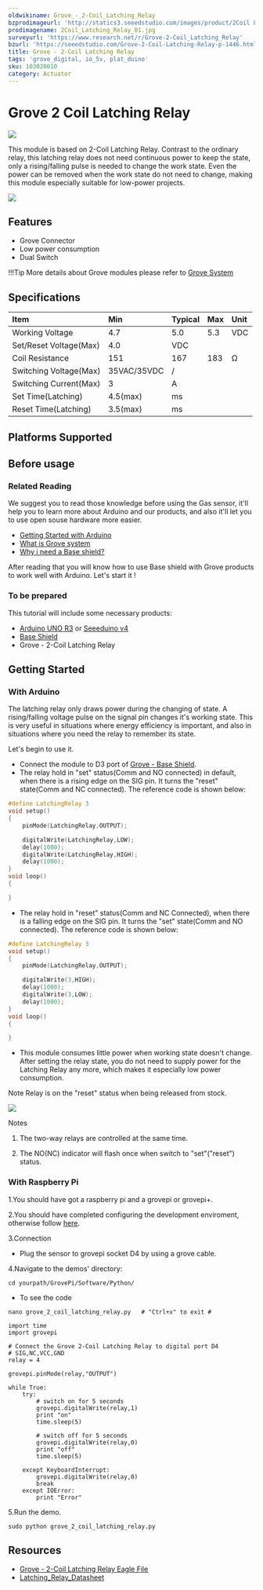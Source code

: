 ```yaml
---
oldwikiname: Grove_-_2-Coil_Latching_Relay
bzprodimageurl: 'http://statics3.seeedstudio.com/images/product/2Coil Latching Relay.jpg'
prodimagename: 2Coil_Latching_Relay_01.jpg
surveyurl: 'https://www.research.net/r/Grove-2-Coil_Latching_Relay'
bzurl: 'https://seeedstudio.com/Grove-2-Coil-Latching-Relay-p-1446.html'
title: Grove - 2-Coil Latching Relay
tags: 'grove_digital, io_5v, plat_duino'
sku: 103020010
category: Actuator
---
```


# Grove 2 Coil Latching Relay

![](https://raw.githubusercontent.com/SeeedDocument/Grove-2-Coil_Latching_Relay/master/img/2Coil_Latching_Relay_01.jpg)

This module is based on 2-Coil Latching Relay. Contrast to the ordinary relay, this latching relay does not need continuous power to keep the state, only a rising/falling pulse is needed to change the work state. Even the power can be removed when the work state do not need to change, making this module especially suitable for low-power projects.

[![](https://raw.githubusercontent.com/SeeedDocument/common/master/Get_One_Now_Banner.png)](http://www.seeedstudio.com/Grove-2-Coil-Latching-Relay-p-1446.html)

## Features

* Grove Connector
* Low power consumption
* Dual Switch

!!!Tip More details about Grove modules please refer to [Grove System](http://wiki.seeed.cc/Grove_System/)

## Specifications

|  Item |  Min |  Typical |  Max |  Unit |
| :--- | :--- | :--- | :--- | :--- |
|  Working Voltage |  4.7 |  5.0 |  5.3 |  VDC |
|  Set/Reset Voltage\(Max\) |  4.0 |  VDC |  |  |
|  Coil Resistance |  151 |  167 |  183 |  Ω |
|  Switching Voltage\(Max\) |  35VAC/35VDC |  / |  |  |
|  Switching Current\(Max\) |  3 |  A |  |  |
|  Set Time\(Latching\) |  4.5\(max\) |  ms |  |  |
|  Reset Time\(Latching\) |  3.5\(max\) |  ms |  |  |

## Platforms Supported

## Before usage

### Related Reading

We suggest you to read those knowledge before using the Gas sensor, it'll help you to learn more about Arduino and our products, and also it'll let you to use open souse hardware more easier.

* [Getting Started with Arduino](/Getting_Started_with_Seeeduino)
* [What is Grove system](/Grove_System)
* [Why i need a Base shield?](/Base_Shield_V2)

After reading that you will know how to use Base shield with Grove products to work well with Arduino. Let's start it !

### To be prepared

This tutorial will include some necessary products:

* [Arduino UNO R3](http://www.seeedstudio.com/depot/Arduino-Uno-Rev3-p-694.html) or [Seeeduino v4](http://www.seeedstudio.com/depot/Seeeduino-V4-p-669.html)
* [Base Shield](http://www.seeedstudio.com/depot/Base-Shield-V2-p-1378.html)
* Grove - 2-Coil Latching Relay

## Getting Started

### With Arduino

The latching relay only draws power during the changing of state. A rising/falling voltage pulse on the signal pin changes it's working state. This is very useful in situations where energy efficiency is important, and also in situations where you need the relay to remember its state.

Let's begin to use it.

* Connect the module to D3 port of [Grove - Base Shield](/Base_Shield_V2).
* The relay hold in "set" status\(Comm and NO connected\) in default, when there is a rising edge on the SIG pin. It turns the "reset" state\(Comm and NC connected\). The reference code is shown below:

```c
#define LatchingRelay 3
void setup()
{
    pinMode(LatchingRelay,OUTPUT);

    digitalWrite(LatchingRelay,LOW);
    delay(1000);
    digitalWrite(LatchingRelay,HIGH);
    delay(1000);
}
void loop()
{

}
```

* The relay hold in "reset" status\(Comm and NC Connected\), when there is a falling edge on the SIG pin. It turns the "set" state\(Comm and NO connected\). The reference code is shown below:

```c
#define LatchingRelay 3
void setup()
{
    pinMode(LatchingRelay,OUTPUT);

    digitalWrite(3,HIGH);
    delay(1000);
    digitalWrite(3,LOW);
    delay(1000);
}
void loop()
{

}
```

* This module consumes little power when working state doesn't change. After setting the relay state, you do not need to supply power for the Latching Relay any more, which makes it especially low power consumption.

Note Relay is on the "reset" status when being released from stock.

![](https://raw.githubusercontent.com/SeeedDocument/Grove-2-Coil_Latching_Relay/master/img/Latching_Relay_Diagram.jpg)

Notes

 1. The two-way relays are controlled at the same time.

 2. The NO\(NC\) indicator will flash once when switch to "set"\("reset"\) status.

### With Raspberry Pi

1.You should have got a raspberry pi and a grovepi or grovepi+.

2.You should have completed configuring the development enviroment, otherwise follow [here](/GrovePiPlus).

3.Connection

* Plug the sensor to grovepi socket D4 by using a grove cable.

4.Navigate to the demos' directory:

```text
cd yourpath/GrovePi/Software/Python/
```

* To see the code

```text
nano grove_2_coil_latching_relay.py   # "Ctrl+x" to exit #
```

```text
import time
import grovepi

# Connect the Grove 2-Coil Latching Relay to digital port D4
# SIG,NC,VCC,GND
relay = 4

grovepi.pinMode(relay,"OUTPUT")

while True:
    try:
        # switch on for 5 seconds
        grovepi.digitalWrite(relay,1)
        print "on"
        time.sleep(5)

        # switch off for 5 seconds
        grovepi.digitalWrite(relay,0)
        print "off"
        time.sleep(5)

    except KeyboardInterrupt:
        grovepi.digitalWrite(relay,0)
        break
    except IOError:
        print "Error"
```

5.Run the demo.

```text
sudo python grove_2_coil_latching_relay.py
```

## Resources

* [Grove - 2-Coil Latching Relay Eagle File](https://raw.githubusercontent.com/SeeedDocument/Grove-2-Coil_Latching_Relay/master/res/Grove-2-Coil_Latching_Relay_Eagle_File.zip)
* [Latching\_Relay\_Datasheet](https://raw.githubusercontent.com/SeeedDocument/Grove-2-Coil_Latching_Relay/master/res/Latching_Relay_Datesheet.pdf)

